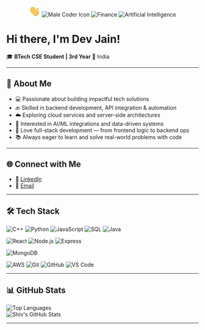 <p align="center">
  <!-- Waving hand -->
  <img src="https://raw.githubusercontent.com/ABSphreak/ABSphreak/master/gifs/Hi.gif" width="30" />

  <!-- Computer Science Icon (Animated Brain Circuit) -->
<img src="https://img.icons8.com/?size=100&id=uSB5F3NP2id2&format=png&color=000000" width="45" title="Male Coder Icon" />





  <!-- Finance Icon (Animated chart growing) -->
  <img src="https://cdn-icons-png.flaticon.com/512/3898/3898089.png" width="45" title="Finance" />

  <!-- AI Icon (Optional addition for CS interest) -->
  <img src="https://cdn-icons-png.flaticon.com/512/4380/4380498.png" width="45" title="Artificial Intelligence" />
</p>


# Hi there, I'm Dev Jain!
🎓 **BTech CSE Student | 3rd Year**
📍 India

---

## 🚀 About Me

- 💻 Passionate about building impactful tech solutions  
- 🔙 Skilled in backend development, API integration & automation  
- ☁️ Exploring cloud services and server-side architectures  
- 🤖 Interested in AI/ML integrations and data-driven systems  
- 🔄 Love full-stack development — from frontend logic to backend ops  
- 📚 Always eager to learn and solve real-world problems with code  

---

## 🌐 Connect with Me

<!-- - 🔗 [Portfolio](https://shivdixit.netlify.app/) -->
- 💼 [LinkedIn](https://www.linkedin.com/in/dev-jain-567366233/)
- 📧 [Email](mailto:24devjain@gmail.com)

---

## 🛠️ Tech Stack

![C++](https://img.shields.io/badge/C++-00599C?style=flat&logo=c%2B%2B&logoColor=white)
![Python](https://img.shields.io/badge/Python-3776AB?style=flat&logo=python&logoColor=white)
![JavaScript](https://img.shields.io/badge/JavaScript-F7DF1E?style=flat&logo=javascript&logoColor=black)
![SQL](https://img.shields.io/badge/SQL-4479A1?style=flat&logo=postgresql&logoColor=white)
![Java](https://img.shields.io/badge/Java-ED8B00?style=flat&logo=java&logoColor=white)


![React](https://img.shields.io/badge/React-20232A?style=flat&logo=react&logoColor=61DAFB)
![Node.js](https://img.shields.io/badge/Node.js-339933?style=flat&logo=nodedotjs&logoColor=white)
![Express](https://img.shields.io/badge/Express-000000?style=flat&logo=express&logoColor=white)

![MongoDB](https://img.shields.io/badge/MongoDB-47A248?style=flat&logo=mongodb&logoColor=white)

![AWS](https://img.shields.io/badge/AWS-232F3E?style=flat&logo=amazon-aws&logoColor=white)
![Git](https://img.shields.io/badge/Git-F05032?style=flat&logo=git&logoColor=white)
![GitHub](https://img.shields.io/badge/GitHub-181717?style=flat&logo=github&logoColor=white)
![VS Code](https://img.shields.io/badge/VSCode-007ACC?style=flat&logo=visual-studio-code&logoColor=white)

---

<!--## 📌 Top Projects

**🧠 [Walmart-Supplychain-Optimizer](https://github.com/dshiv15/walmart-supplychain-optimizer)**  
*Python • Pandas • NetworkX • Flask • FastAPI • React.js • NumPy*  
> AI-powered decision engine designed to eliminate inefficiencies, fragmentation, and cost leakage within Walmart’s retail supply chain — with a specific focus on last-mile delivery, return bundling, and dynamic fulfillment node selection.

**🌍 [AWS-Based Real-Time Fraud Detection System](https://github.com/dshiv15/AWS-Based-Real-Time-Fraud-Detection-System)**  
*AWS SDK (boto3) • AWS Fraud Detector • Stateless Microservices • Encrypted Data Transfer*  
> A real-time fraud detection system built with Python, AWS SDK (boto3), and Amazon Fraud Detector, capable of analyzing over 10,000 transactions daily with sub-300ms response times. It uses enriched metadata (geolocation, IP, device info) to boost detection accuracy by 35%, and features a secure, stateless microservices architecture with IAM-control.

**🤖 [AI-Driven Lead Qualification & Notification Agent](https://github.com/dshiv15/AI-Driven-Lead-Qualification-Notification-Agent)**  
*n8n • Gemini • Gmail API*  
> An AI-driven lead qualification and notification system that automates scoring, classification, and routing of 500+ leads weekly using n8n workflows, Google Gemini AI, and the Gmail API. This solution reduces manual triage by 80%, accelerates response times by 5×, and sends real-time personalized notifications to the right stakeholders—making lead.

---

<!--## 📜 Certifications

- [AWS Academy Cloud Foundations](https://github.com/dshiv15/Certificates/blob/main/AWS_Academy_Graduate___AWS_Academy_Cloud_Foundations_Badge20250107-27-a3n99f.pdf)
- [The Complete 2024 Web Development Bootcamp](https://github.com/dshiv15/Certificates/blob/main/Web_Dev_Certificate.pdf)
- [PwC Management Consulting](https://github.com/dshiv15/Certificates/blob/main/PWC_Management_Consulting.pdf)
- [SEBI NISM Certified Investor](https://github.com/dshiv15/Certificates/blob/main/SEBI-Investor-Certificate.pdf)
- [Tableau Visual Analytics](https://github.com/dshiv15/Certificates/blob/main/Tableau_Visual_Analytics.pdf)
- [CDAC Certificate Program](https://github.com/dshiv15/Certificates/blob/main/CDAC_Certificate.pdf)
- [Coding Ninjas – Specialist Badge](https://github.com/dshiv15/Certificates/blob/main/CodingNinjas_Specialist_Badge.pdf)
- [Coding Ninjas – Achiever Badge](https://github.com/dshiv15/Certificates/blob/main/CodingNinjas_Achiever_Badge.pdf)

---
-->
## 📊 GitHub Stats

![Top Languages](https://github-readme-stats.vercel.app/api/top-langs/?username=devjain0924&layout=compact&theme=radical)  
![Shiv's GitHub Stats](https://github-readme-stats.vercel.app/api?username=devjain0924&show_icons=true&theme=radical&count_private=true&hide=stars)

---
